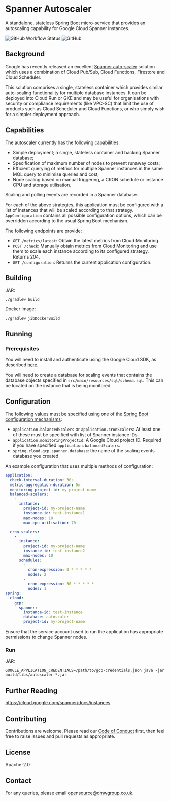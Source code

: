 # Spanner Autoscaler

A standalone, stateless Spring Boot micro-service that provides an autoscaling capability for Google Cloud Spanner instances.

![GitHub Workflow Status](https://img.shields.io/github/workflow/status/dmwgroup/spanner-autoscaler/Build)
![GitHub](https://img.shields.io/github/license/dmwgroup/spanner-autoscaler)

## Background
Google has recently released an excellent [Spanner auto-scaler](https://github.com/cloudspannerecosystem/autoscaler) solution which uses a combination of Cloud Pub/Sub, Cloud Functions, Firestore and Cloud Scheduler.

This solution comprises a single, stateless container which provides similar auto-scaling functionality for multiple database instances. It can be deployed into Cloud Run or GKE and may be useful for organisations with security or compliance requirements (like VPC-SC) that limit the use of products such as Cloud Scheduler and Cloud Functions, or who simply wish for a simpler deployment approach.

## Capabilities
The autoscaler currently has the following capabilities:
* Simple deployment; a single, stateless container and backing Spanner database;
* Specification of maximum number of nodes to prevent runaway costs;
* Efficient querying of metrics for multiple Spanner instances in the same MQL query to minimise queries and cost;
* Node scaling based on manual triggering, a CRON schedule or instance CPU and storage utilisation.

Scaling and polling events are recorded in a Spanner database.

For each of the above strategies, this application must be configured with a list of instances that will be scaled according to that strategy. `AppConfiguration` contains all possible configuration options, which can be overridden according to the usual Spring Boot mechanism.

The following endpoints are provide:
- `GET /metrics/latest`: Obtain the latest metrics from Cloud Monitoring.
- `POST /check`: Manually obtain metrics from Cloud Monitoring and use them to scale each instance according to its configured strategy. Returns 204.
- `GET /configuration`: Returns the current application configuration.

## Building
JAR:
```
./gradlew build
```
Docker image:
```
./gradlew jibDockerBuild
```

## Running
### Prerequisites
You will need to install and authenticate using the Google Cloud SDK, as described [here](https://github.com/googleapis/java-spanner/tree/v1.61.0#getting-started).

You will need to create a database for scaling events that contains the database objects specified in `src/main/resources/sql/schema.sql`. This can be located on the instance that is being monitored. 


## Configuration
The following values must be specified using one of the [Spring Boot configuration mechanisms](https://docs.spring.io/spring-boot/docs/current/reference/html/spring-boot-features.html#boot-features-external-config):
- `application.balancedScalers` or `application.cronScalers`: At least one of these must be specified with list of Spanner instance IDs.
- `application.monitoringProjectId`: A Google Cloud project ID. Required if you have specified `application.balancedScalers`.
- `spring.cloud.gcp.spanner.database`: the name of the scaling events database you created.

An example configuration that uses multiple methods of configuration:
```yaml
application:
  check-interval-duration: 30s
  metric-aggregation-duration: 5m
  monitoring-project-id: my-project-name
  balanced-scalers:
    -
      instance:
        project-id: my-project-name
        instance-id: test-instance1
        max-nodes: 10
        max-cpu-utilisation: 70

  cron-scalers:
    -
      instance:
        project-id: my-project-name
        instance-id: test-instance2
        max-nodes: 10
      schedules:
        -
          cron-expression: 0 * * * * *
          nodes: 2
        -
          cron-expression: 30 * * * * *
          nodes: 1
spring:
  cloud:
    gcp:
      spanner:
        instance-id: test-instance
        database: autoscaler
        project-id: my-project-name

```

Ensure that the service account used to run the application has appropriate permissions to change Spanner nodes.

### Run
JAR:
```
GOOGLE_APPLICATION_CREDENTIALS=/path/to/gcp-credentials.json java -jar build/libs/autoscaler-*.jar
```

## Further Reading
https://cloud.google.com/spanner/docs/instances

## Contributing
Contributions are welcome. Please read our [Code of Conduct](CODE_OF_CONDUCT.md) first, then feel free to raise issues and pull requests as appropriate.

## License
Apache-2.0

## Contact
For any queries, please email [opensource@dmwgroup.co.uk](mailto:opensource@dmwgroup.co.uk).
